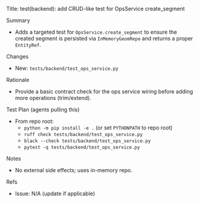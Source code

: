 Title: test(backend): add CRUD-like test for OpsService create_segment

Summary
- Adds a targeted test for `OpsService.create_segment` to ensure the created segment is persisted via `InMemoryGeomRepo` and returns a proper `EntityRef`.

Changes
- New: `tests/backend/test_ops_service.py`

Rationale
- Provide a basic contract check for the ops service wiring before adding more operations (trim/extend).

Test Plan (agents pulling this)
- From repo root:
  - `python -m pip install -e .` (or set `PYTHONPATH` to repo root)
  - `ruff check tests/backend/test_ops_service.py`
  - `black --check tests/backend/test_ops_service.py`
  - `pytest -q tests/backend/test_ops_service.py`

Notes
- No external side effects; uses in-memory repo.

Refs
- Issue: N/A (update if applicable)